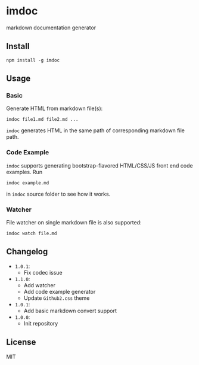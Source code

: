 # imdoc
markdown documentation generator


## Install
``` text
npm install -g imdoc
```


## Usage

### Basic
Generate HTML from markdown file(s):

``` text
imdoc file1.md file2.md ...
```

`imdoc` generates HTML in the same path of corresponding markdown file path.

### Code Example
`imdoc` supports generating bootstrap-flavored HTML/CSS/JS front end code examples. Run 

``` text
imdoc example.md
```

in `imdoc` source folder to see how it works.

### Watcher
File watcher on single markdown file is also supported:

``` text
imdoc watch file.md
```


## Changelog
* `1.0.1`:
    * Fix codec issue
* `1.1.0`:
    * Add watcher
    * Add code example generator
    * Update `Github2.css` theme
* `1.0.1`:
    * Add basic markdown convert support
* `1.0.0`:
    * Init repository


## License
MIT
